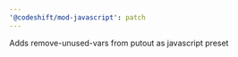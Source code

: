 ```yaml
---
'@codeshift/mod-javascript': patch
---
```


Adds remove-unused-vars from putout as javascript preset
